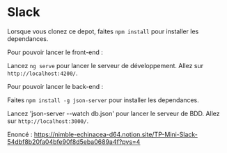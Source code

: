 # Slack

Lorsque vous clonez ce depot, faites `npm install` pour installer les dependances.

Pour pouvoir lancer le front-end :

Lancez `ng serve` pour lancer le serveur de développement. 
Allez sur `http://localhost:4200/`. 

Pour pouvoir lancer le back-end :

Faites `npm install -g json-server` pour installer les dependances.

Lancez 'json-server --watch db.json' pour lancer le serveur de BDD. 
Allez sur `http://localhost:3000/`. 

Enoncé : https://nimble-echinacea-d64.notion.site/TP-Mini-Slack-54dbf8b20fa04bfe90f8d5eba0689a4f?pvs=4
